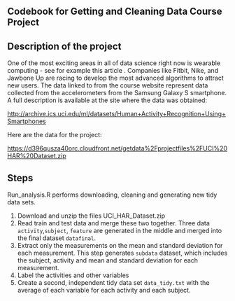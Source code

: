 ## Codebook for Getting and Cleaning Data Course Project
## Description of the project
One of the most exciting areas in all of data science right now is wearable computing - see for example this article . Companies like Fitbit, Nike, and Jawbone Up are racing to develop the most advanced algorithms to attract new users. The data linked to from the course website represent data collected from the accelerometers from the Samsung Galaxy S smartphone. A full description is available at the site where the data was obtained:

http://archive.ics.uci.edu/ml/datasets/Human+Activity+Recognition+Using+Smartphones

Here are the data for the project:

https://d396qusza40orc.cloudfront.net/getdata%2Fprojectfiles%2FUCI%20HAR%20Dataset.zip

## Steps 
Run_analysis.R performs downloading, cleaning and generating new tidy data sets.
1. Download and unzip the files UCI_HAR_Dataset.zip 
2. Read train and test data and merge these two together. Three data `activity`,`subject`, `feature` are generated in the middle and merged into the final dataset `datafinal`.
3. Extract only the measurements on the mean and standard deviation for each measurement. This step generates `subdata` dataset, which includes the subject, activity and mean and standard deviation for each measurement.
4. Label the activities and other variables 
5. Create a second, independent tidy data set `data_tidy.txt` with the average of each variable for each activity and each subject.




